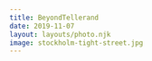 ```yaml
---
title: BeyondTellerand
date: 2019-11-07
layout: layouts/photo.njk
image: stockholm-tight-street.jpg
---
```

